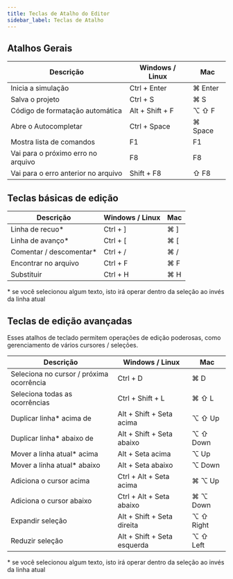 ```yaml
---
title: Teclas de Atalho do Editor
sidebar_label: Teclas de Atalho
---
```


## Atalhos Gerais

| Descrição                           | Windows / Linux | Mac     |
| ----------------------------------- | --------------- | ------- |
| Inicia a simulação                  | Ctrl + Enter    | ⌘ Enter |
| Salva o projeto                     | Ctrl + S        | ⌘ S     |
| Código de formatação automática     | Alt + Shift + F | ⌥ ⇧ F   |
| Abre o Autocompletar                | Ctrl + Space    | ⌘ Space |
| Mostra lista de comandos            | F1              | F1      |
| Vai para o próximo erro no arquivo  | F8              | F8      |
| Vai para o erro anterior no arquivo | Shift + F8      | ⇧ F8    |

## Teclas básicas de edição

| Descrição                  | Windows / Linux | Mac |
| -------------------------- | --------------- | --- |
| Linha de recuo\*           | Ctrl + ]        | ⌘ ] |
| Linha de avanço\*          | Ctrl + [        | ⌘ [ |
| Comentar / descomentar\*   | Ctrl + /        | ⌘ / |
| Encontrar no arquivo       | Ctrl + F        | ⌘ F |
| Substituir                 | Ctrl + H        | ⌘ H |

\* se você selecionou algum texto, isto irá operar dentro da seleção ao invés da linha atual

## Teclas de edição avançadas

Esses atalhos de teclado permitem operações de edição poderosas, como gerenciamento de
vários cursores / seleções.

| Descrição                               | Windows / Linux             | Mac       |
| --------------------------------------- | --------------------------- | --------- |
| Seleciona no cursor / próxima ocorrência| Ctrl + D                    | ⌘ D       |
| Seleciona todas as ocorrências          | Ctrl + Shift + L            | ⌘ ⇧ L     |
| Duplicar linha\* acima de               | Alt + Shift + Seta acima    | ⌥ ⇧ Up    |
| Duplicar linha\* abaixo de              | Alt + Shift + Seta abaixo   | ⌥ ⇧ Down  |
| Mover a linha atual\* acima             | Alt + Seta acima            | ⌥ Up      |
| Mover a linha atual\* abaixo            | Alt + Seta abaixo           | ⌥ Down    |
| Adiciona o cursor acima                 | Ctrl + Alt + Seta acima     | ⌘ ⌥ Up    |
| Adiciona o cursor abaixo                | Ctrl + Alt + Seta abaixo    | ⌘ ⌥ Down  |
| Expandir seleção                        | Alt + Shift + Seta direita  | ⌥ ⇧ Right |
| Reduzir seleção                         | Alt + Shift + Seta esquerda | ⌥ ⇧ Left  |

\* se você selecionou algum texto, isto irá operar dentro da seleção ao invés da linha atual
